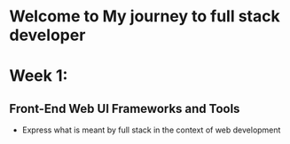 # Welcome to My journey to full stack developer 
# Week 1:
## Front-End Web UI Frameworks and Tools
* Express what is meant by full stack in the context of web development
